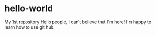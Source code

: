 # hello-world
My 1st repository
Hello people, I can´t believe that I´m here!
I´m happy to learn how to use git hub.
